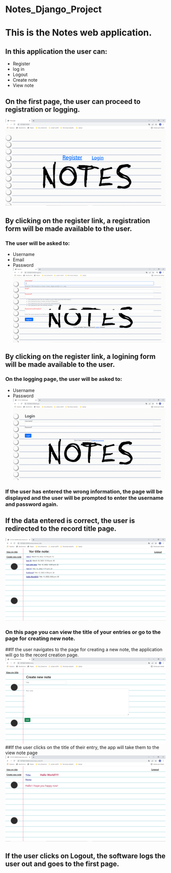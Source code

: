 # Notes_Django_Project

# This is the Notes web application.
## In this application the user can:
* Register 
* log in 
* Logout 
* Create note 
* View note

## On the first page, the user can proceed to registration or logging.
![](img_For_README/firstpage.png)

## By clicking on the register link, a registration form will be made available to the user.
### The user will be asked to:
* Username
* Email
* Password
![](img_For_README/registration.png)

## By clicking on the register link, a logining form will be made available to the user.
### On the logging page, the user will be asked to:
* Username
* Password
![](img_For_README/logging.png)

### If the user has entered the wrong information, the page will be displayed and the user will be prompted to enter the username and password again.
## If the data entered is correct, the user is redirected to the record title page.
![](img_For_README/viewtitle.png)
### On this page you can view the title of your entries or go to the page for creating new note.
##If the user navigates to the page for creating a new note, the application will go to the record creation page.
![](img_For_README/createnote.png)
##If the user clicks on the title of their entry, the app will take them to the view note page
![](img_For_README/viewnote.png)
## If the user clicks on Logout, the software logs the user out and goes to the first page.


